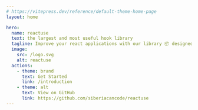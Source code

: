 ```yaml
---
# https://vitepress.dev/reference/default-theme-home-page
layout: home

hero:
  name: reactuse
  text: the largest and most useful hook library
  tagline: Improve your react applications with our library 📦 designed for comfort and speed
  image:
    src: /logo.svg
    alt: reactuse
  actions:
    - theme: brand
      text: Get Started
      link: /introduction
    - theme: alt
      text: View on GitHub
      link: https://github.com/siberiacancode/reactuse
---
```

